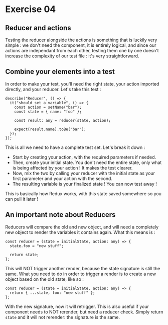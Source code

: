 # Exercise 04

## Reducer and actions

Testing the reducer alongside the actions is something that is luckily very simple : we don't need the component, it is entirely logical, and since our actions are independant from each other, testing them one by one doesn't increase the complexity of our test file : it's very straightforward.

## Combine your elements into a test

In order to make your test, you'll need the right state, your action imported directly, and your reducer. Let's take this test :

```tsx
describe("Reducer", () => {
  it("should set a variable", () => {
    const action = setName("bar");
    const state = { name: "foo" };

    const result: any = reducer(state, action);

    expect(result.name).toBe("bar");
  });
});
```

This is all we need to have a complete test set. Let's break it down :

- Start by creating your action, with the required parameters if needed.
- Then, create your initial state. You don't need the entire state, only what is being affected by your action ! It makes the test clearer.
- Now, mix the two by calling your reducer with the initial state as your first parameter and your action with the second.
- The resulting variable is your finalized state ! You can now test away !

This is basically how Redux works, with this state saved somewhere so you can pull it later !

## An important note about Reducers

Reducers will compare the old and new object, and will need a completely new object to render the variables it contains again. What this means is :

```tsx
const reducer = (state = initialState, action: any) => {
  state.foo = "new stuff";

  return state;
};
```

This will NOT trigger another render, because the state signature is still the same. What you need to do in order to trigger a render is to create a new object based on the old state, like so :

```tsx
const reducer = (state = initialState, action: any) => {
  return { ...state, foo: "new stuff" };
};
```

With the new signature, now it will retrigger. This is also useful if your component needs to NOT rerender, but need a reducer check. Simply return `state` and it will not rerender: the signature is the same.
